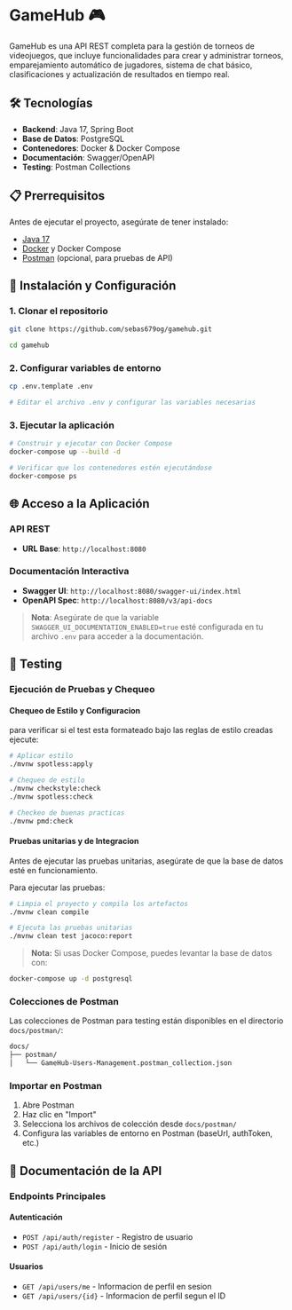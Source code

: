 # GameHub 🎮

GameHub es una API REST completa para la gestión de torneos de videojuegos, que incluye funcionalidades para crear y administrar torneos, emparejamiento automático de jugadores, sistema de chat básico, clasificaciones y actualización de resultados en tiempo real.

## 🛠️ Tecnologías

- **Backend**: Java 17, Spring Boot
- **Base de Datos**: PostgreSQL
- **Contenedores**: Docker & Docker Compose
- **Documentación**: Swagger/OpenAPI
- **Testing**: Postman Collections

## 📋 Prerrequisitos

Antes de ejecutar el proyecto, asegúrate de tener instalado:

- [Java 17](https://www.oracle.com/java/technologies/javase/jdk17-archive-downloads.html)
- [Docker](https://www.docker.com/get-started) y Docker Compose
- [Postman](https://www.postman.com/downloads/) (opcional, para pruebas de API)

## 🚀 Instalación y Configuración

### 1. Clonar el repositorio

```bash
git clone https://github.com/sebas679og/gamehub.git

cd gamehub
```

### 2. Configurar variables de entorno

```bash
cp .env.template .env

# Editar el archivo .env y configurar las variables necesarias
```

### 3. Ejecutar la aplicación

```bash
# Construir y ejecutar con Docker Compose
docker-compose up --build -d

# Verificar que los contenedores estén ejecutándose
docker-compose ps
```

## 🌐 Acceso a la Aplicación

### API REST

- **URL Base**: `http://localhost:8080`

### Documentación Interactiva

- **Swagger UI**: `http://localhost:8080/swagger-ui/index.html`
- **OpenAPI Spec**: `http://localhost:8080/v3/api-docs`

> **Nota**: Asegúrate de que la variable `SWAGGER_UI_DOCUMENTATION_ENABLED=true` esté configurada en tu archivo `.env` para acceder a la documentación.

## 🧪 Testing

### Ejecución de Pruebas y Chequeo

#### Chequeo de Estilo y Configuracion

para verificar si el test esta formateado bajo las reglas de estilo creadas ejecute:

```bash
# Aplicar estilo
./mvnw spotless:apply

# Chequeo de estilo
./mvnw checkstyle:check
./mvnw spotless:check

# Checkeo de buenas practicas
./mvnw pmd:check
```

#### Pruebas unitarias y de Integracion

Antes de ejecutar las pruebas unitarias, asegúrate de que la base de datos esté en funcionamiento.

Para ejecutar las pruebas:

```bash
# Limpia el proyecto y compila los artefactos
./mvnw clean compile

# Ejecuta las pruebas unitarias
./mvnw clean test jacoco:report
```

> **Nota:** Si usas Docker Compose, puedes levantar la base de datos con:

```bash
docker-compose up -d postgresql
```

### Colecciones de Postman

Las colecciones de Postman para testing están disponibles en el directorio `docs/postman/`:

```bash
docs/
├── postman/
│   └── GameHub-Users-Management.postman_collection.json
```

### Importar en Postman

1. Abre Postman
2. Haz clic en "Import"
3. Selecciona los archivos de colección desde `docs/postman/`
4. Configura las variables de entorno en Postman (baseUrl, authToken, etc.)

## 📖 Documentación de la API

### Endpoints Principales

#### Autenticación

- `POST /api/auth/register` - Registro de usuario
- `POST /api/auth/login` - Inicio de sesión

#### Usuarios

- `GET /api/users/me` - Informacion de perfil en sesion
- `GET /api/users/{id}` - Informacion de perfil segun el ID
